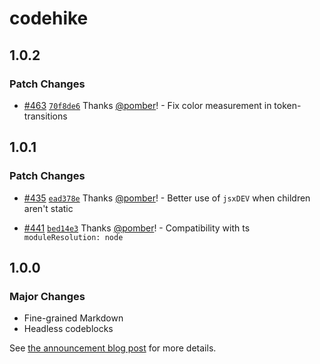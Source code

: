 # codehike

## 1.0.2

### Patch Changes

- [#463](https://github.com/code-hike/codehike/pull/463) [`70f8de6`](https://github.com/code-hike/codehike/commit/70f8de66fd142c8692ed4d7e0d8b9293bd4f88bb) Thanks [@pomber](https://github.com/pomber)! - Fix color measurement in token-transitions

## 1.0.1

### Patch Changes

- [#435](https://github.com/code-hike/codehike/pull/435) [`ead378e`](https://github.com/code-hike/codehike/commit/ead378ea46fedc16ca6b9e1cec6fe0c0cf99090f) Thanks [@pomber](https://github.com/pomber)! - Better use of `jsxDEV` when children aren't static

- [#441](https://github.com/code-hike/codehike/pull/441) [`bed14e3`](https://github.com/code-hike/codehike/commit/bed14e3d330f8ed661d2fedce911b3d669eebeb2) Thanks [@pomber](https://github.com/pomber)! - Compatibility with ts `moduleResolution: node`

## 1.0.0

### Major Changes

- Fine-grained Markdown
- Headless codeblocks

See [the announcement blog post](https://codehike.org/blog/v1) for more details.
